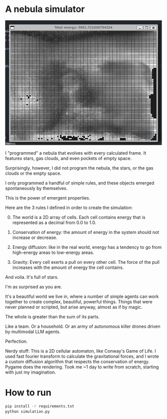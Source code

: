 # A nebula simulator

![image](animation.gif)


I "programmed" a nebula that evolves with every calculated frame. It features stars, gas clouds, and even pockets of empty space.


Surprisingly, however, I did not program the nebula, the stars, or the gas clouds or the empty space.


I only programmed a handful of simple rules, and these objects emerged spontaneously by themselves. 


This is the power of emergent properties.


Here are the 3 rules I defined in order to create the simulation:


0) The world is a 2D array of cells. Each cell contains energy that is represented as a decimal from 0.0 to 1.0.


1) Conservation of energy: the amount of energy in the system should not increase or decrease.


2) Energy diffusion: like in the real world, energy has a tendency to go from high-energy areas to low-energy areas.


3) Gravity: Every cell exerts a pull on every other cell. The force of the pull increases with the amount of energy the cell contains.


And voila. It's full of stars.


I'm as surprised as you are.


It's a beautiful world we live in, where a number of simple agents can work together to create complex, beautiful, powerful things. Things that were never planned or scripted, but arise anyway, almost as if by magic.


The whole is greater than the sum of its parts.


Like a team. Or a household. Or an army of autonomous killer drones driven by multimodal LLM agents.


Perfection.


Nerdy stuff: This is a 2D cellular automaton, like Conway's Game of Life. I used fast fourier transform to calculate the gravitational forces, and I wrote a custom diffusion algorithm that respects the conservation of energy. Pygame does the rendering. Took me ~1 day to write from scratch, starting with just my imagination.

# How to run

```bash
pip install -r requirements.txt
python simulation.py
```

